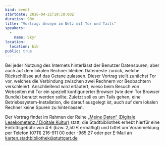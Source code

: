 ```yaml
---
kind: event
startdate: 2016-04-21T19:30:00Z
duration: 90m
title: "Vortrag: Anonym im Netz mit Tor und Tails"
speakers:
  -
    name: Skyr
location:
  location: bib
public: true
---
```

Bei jeder Nutzung des Internets hinterlässt der Benutzer Datenspuren;
aber auch auf dem lokalen Rechner bleiben Datenreste zurück, welche
Rückschlüsse auf das Getane zulassen. Dieser Vortrag stellt zunächst Tor
vor, welches die Verbindung zwischen zwei Rechnern vor Beobachtern
verschleiert. Anschließend wird erläutert, wieso beim Besuch von
Webseiten mit Tor ein speziell konfigurierter Browser (wie dem Tor
Browser Bundle) benutzt werden sollte. Zuletzt soll es um Tails gehen,
eine Betriebssystem-Installation, die darauf ausgelegt ist, auch auf dem
lokalen Rechner keine Spuren zu hinterlassen.

Der Vortrag findet im Rahmen der Reihe [„Meine Daten“ (Digitale Lesekometenz / Digitale
Kultur)](http://www1.stuttgart.de/stadtbuecherei/digitale_lesekompetenz/index.php)
statt; die Stadtbibliothek erhebt hierfür eine Eintrittsgebühr von 4 €
(bzw. 2,50 € ermäßigt) und bittet um Voranmeldung per Telefon
(0711) 216-911 00 oder -965 27 oder per E-Mail an
karten.stadtbibliothek@stuttgart.de

